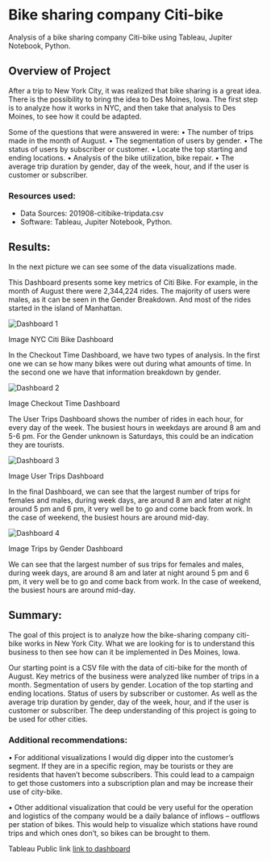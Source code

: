 # Bike sharing company Citi-bike


Analysis of a bike sharing company Citi-bike using Tableau, Jupiter Notebook, Python.


## Overview of Project

After a trip to New York City, it was realized that bike sharing is a great idea. There is the possibility to bring the idea to Des Moines, Iowa. The first step is to analyze how it works in NYC, and then take that analysis to Des Moines, to see how it could be adapted. 

Some of the questions that were answered in were:
•	The number of trips made in the month of August. 
•	The segmentation of users by gender.
•	The status of users by subscriber or customer.
•	Locate the top starting and ending locations. 
•	Analysis of the bike utilization, bike repair. 
•	The average trip duration by gender, day of the week, hour, and if the user is customer or subscriber.


### Resources used:
-	Data Sources: 201908-citibike-tripdata.csv
-	Software: Tableau, Jupiter Notebook, Python.


## Results:

In the next picture we can see some of the data visualizations made.

This Dashboard presents some key metrics of Citi Bike. For example, in the month of August there were 2,344,224 rides. The majority of users were males, as it can be seen in the Gender Breakdown. And most of the rides started in the island of Manhattan. 




![Dashboard 1](https://user-images.githubusercontent.com/96758511/166134555-36d3a945-a59d-41ee-9858-e6e881ba743c.png)



Image NYC Citi Bike Dashboard

In the Checkout Time Dashboard, we have two types of analysis. In the first one we can se how many bikes were out during what amounts of time. In the second one we have that information breakdown by gender. 



![Dashboard 2](https://user-images.githubusercontent.com/96758511/166134572-1b4c19a2-2c94-4d7d-ab4d-04886bb50227.png)


Image Checkout Time Dashboard

The User Trips Dashboard shows the number of rides in each hour, for every day of the week. The busiest hours in weekdays are around 8 am and 5-6 pm. For the Gender unknown is Saturdays, this could be an indication they are tourists.
 
 
 
![Dashboard 3](https://user-images.githubusercontent.com/96758511/166134582-2f8c3961-9af4-48f4-83fc-da66ada5df5f.png)



Image User Trips Dashboard


In the final Dashboard, we can see that the largest number of trips for females and males, during week days, are around 8 am and later at night around 5 pm and 6 pm, it very well be to go and come back from work. In the case of weekend, the busiest hours are around mid-day.



![Dashboard 4](https://user-images.githubusercontent.com/96758511/166134589-07902ce8-40bd-405c-8a0d-8b1a2f33698e.png)


Image Trips by Gender Dashboard



We can see that the largest number of sus trips for females and males, during week days, are around 8 am and later at night around 5 pm and 6 pm, it very well be to go and come back from work. In the case of weekend, the busiest hours are around mid-day.



## Summary:

The goal of this project is to analyze how the bike-sharing company citi-bike works in New York City. What we are looking for is to understand this business to then see how can it be implemented in Des Moines, Iowa. 

Our starting point is a CSV file with the data of citi-bike for the month of August. Key metrics of the business were analyzed like number of trips in a month. Segmentation of users by gender. Location of the top starting and ending locations. Status of users by subscriber or customer. As well as the average trip duration by gender, day of the week, hour, and if the user is customer or subscriber. The deep understanding of this project is going to be used for other cities.



### Additional recommendations:

•	For additional visualizations I would dig dipper into the customer’s segment. If they are in a specific region, may be tourists or they are residents that haven’t become subscribers. This could lead to a campaign to get those customers into a subscription plan and may be increase their use of city-bike. 

•	Other additional visualization that could be very useful for the operation and logistics of the company would be a daily balance of inflows – outflows per station of bikes. This would help to visualize which stations have round trips and which ones don’t, so bikes can be brought to them. 

Tableau Public link
[link to dashboard](https://public.tableau.com/app/profile/rafael3114/viz/bikesharing_16509937444780/NYCStory)
